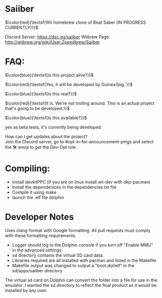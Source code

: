 
# Saiiber
$\color{red}{\textsf{Wii homebrew clone of Beat Saber (IN PROGRESS CURRENTLY)}}$	

Discord Server: https://dsc.gg/saiiber
Wiibrew Page: http://wiibrew.org/wiki/User:Zpeedbrew/Saiiber

# FAQ:

$\color{blue}{\textsf{Is this project alive?}}$	

$\color{red}{\textsf{Yes, it will be developed by 
Guinea7pig.
}}$	


$\color{blue}{\textsf{Is this real?}}$

$\color{red}{\textsf{It is. We're not trolling around. This is an actual project that's going to be developed.}}$	

$\color{blue}{\textsf{Is this available?}}$	

yes as beta tests, it's currently being developed.

How can I get updates about the project?<br>
Join the Discord server, go to #opt-in-for-announcement-pings and select the 🛠️ emoji to get the Dev-Opt role.

# Compiling:

- Install devkitPPC (if you are on linux install wii-dev with dkp-pacman)
- Install the dependenices in the dependencies.txt file
- Compile it using make
- launch the .elf file dolphin

# Developer Notes
Uses clang-format with Google formatting. All pull requests must comply with these formatting requirements. 

- Logger should log to the Dolphin console if you turn off "Enable MMU" in the advanced settings.
- sd directory contains the virtual SD card data.
- Libraries required are all installed with pacman and listed in the Makefile
- Makefile output was changed to output a "boot.dol/elf" in the sd/apps/saiiber directory

The virtual sd card on Dolphin can convert the folder into a file for use in the emulator. I wanted the sd directory to reflect the final product as it would be installed by any user.
```

